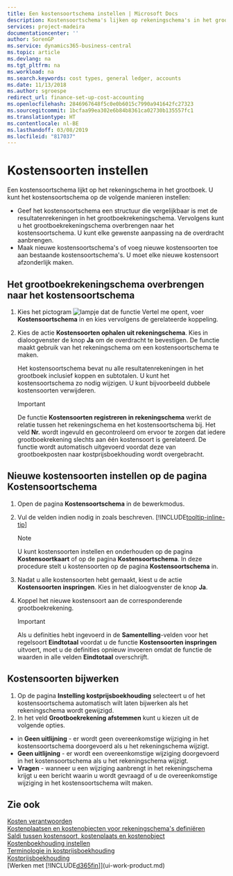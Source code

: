 ```yaml
---
title: Een kostensoortschema instellen | Microsoft Docs
description: Kostensoortschema's lijken op rekeningschema's in het grootboek.
services: project-madeira
documentationcenter: ''
author: SorenGP
ms.service: dynamics365-business-central
ms.topic: article
ms.devlang: na
ms.tgt_pltfrm: na
ms.workload: na
ms.search.keywords: cost types, general ledger, accounts
ms.date: 11/13/2018
ms.author: sgroespe
redirect_url: finance-set-up-cost-accounting
ms.openlocfilehash: 2846967648f5c0e0b6015c7990a941642fc27323
ms.sourcegitcommit: 1bcfaa99ea302e6b84b8361ca02730b135557fc1
ms.translationtype: HT
ms.contentlocale: nl-BE
ms.lasthandoff: 03/08/2019
ms.locfileid: "817037"
---
```

# <a name="set-up-cost-types"></a>Kostensoorten instellen
Een kostensoortschema lijkt op het rekeningschema in het grootboek. U kunt het kostensoortschema op de volgende manieren instellen:  

-   Geef het kostensoortschema een structuur die vergelijkbaar is met de resultatenrekeningen in het grootboekrekeningschema. Vervolgens kunt u het grootboekrekeningschema overbrengen naar het kostensoortschema. U kunt elke gewenste aanpassing na de overdracht aanbrengen.  
-   Maak nieuwe kostensoortschema's of voeg nieuwe kostensoorten toe aan bestaande kostensoortschema's. U moet elke nieuwe kostensoort afzonderlijk maken.  

## <a name="to-transfer-the-general-ledger-chart-of-accounts-to-the-chart-of-cost-types"></a>Het grootboekrekeningschema overbrengen naar het kostensoortschema  
1.  Kies het pictogram ![lampje dat de functie Vertel me opent](media/ui-search/search_small.png "Vertel me wat u wilt doen"), voer **Kostensoortschema** in en kies vervolgens de gerelateerde koppeling.  
2.  Kies de actie **Kostensoorten ophalen uit rekeningschema**. Kies in dialoogvenster de knop **Ja** om de overdracht te bevestigen. De functie maakt gebruik van het rekeningschema om een kostensoortschema te maken.  

    Het kostensoortschema bevat nu alle resultatenrekeningen in het grootboek inclusief koppen en subtotalen. U kunt het kostensoortschema zo nodig wijzigen. U kunt bijvoorbeeld dubbele kostensoorten verwijderen.  

    > [!IMPORTANT]  
    >  De functie **Kostensoorten registreren in rekeningschema** werkt de relatie tussen het rekeningschema en het kostensoortschema bij. Het veld **Nr.** wordt ingevuld en gecontroleerd om ervoor te zorgen dat iedere grootboekrekening slechts aan één kostensoort is gerelateerd. De functie wordt automatisch uitgevoerd voordat deze van grootboekposten naar kostprijsboekhouding wordt overgebracht.  

## <a name="to-set-up-new-cost-types-in-the-chart-of-cost-types-page"></a>Nieuwe kostensoorten instellen op de pagina Kostensoortschema  
1.  Open de pagina **Kostensoortschema** in de bewerkmodus.  
2.  Vul de velden indien nodig in zoals beschreven. [!INCLUDE[tooltip-inline-tip](includes/tooltip-inline-tip_md.md)]

    > [!NOTE]  
    >  U kunt kostensoorten instellen en onderhouden op de pagina **Kostensoortkaart** of op de pagina **Kostensoortschema**. In deze procedure stelt u kostensoorten op de pagina **Kostensoortschema** in.

3.  Nadat u alle kostensoorten hebt gemaakt, kiest u de actie **Kostensoorten inspringen**. Kies in het dialoogvenster de knop **Ja**.  
4.  Koppel het nieuwe kostensoort aan de corresponderende grootboekrekening.  

    > [!IMPORTANT]  
    >  Als u definities hebt ingevoerd in de **Samentelling**-velden voor het regelsoort **Eindtotaal** voordat u de functie **Kostensoorten inspringen** uitvoert, moet u de definities opnieuw invoeren omdat de functie de waarden in alle velden **Eindtotaal** overschrijft.  

## <a name="to-update-cost-types"></a>Kostensoorten bijwerken  
1.  Op de pagina **Instelling kostprijsboekhouding** selecteert u of het kostensoortschema automatisch wilt laten bijwerken als het rekeningschema wordt gewijzigd.  
2.  In het veld **Grootboekrekening afstemmen** kunt u kiezen uit de volgende opties.  

- in **Geen uitlijning** - er wordt geen overeenkomstige wijziging in het kostensoortschema doorgevoerd als u het rekeningschema wijzigt.  
- **Geen uitlijning** - er wordt een overeenkomstige wijziging doorgevoerd in het kostensoortschema als u het rekeningschema wijzigt.  
- **Vragen** - wanneer u een wijziging aanbrengt in het rekeningschema krijgt u een bericht waarin u wordt gevraagd of u de overeenkomstige wijziging in het kostensoortschema wilt maken.  

## <a name="see-also"></a>Zie ook  
[Kosten verantwoorden](finance-manage-cost-accounting.md)  
[Kostenplaatsen en kostenobjecten voor rekeningschema's definiëren](finance-defining-cost-centers-and-cost-objects-for-chart-of-accounts.md)   
[Saldi tussen kostensoort, kostenplaats en kostenobject](finance-balances-between-cost-type-cost-center-and-cost-object.md)   
[Kostenboekhouding instellen](finance-set-up-cost-accounting.md)   
[Terminologie in kostprijsboekhouding](finance-terminology-in-cost-accounting.md)   
[Kostprijsboekhouding](finance-about-cost-accounting.md)  
[Werken met [!INCLUDE[d365fin](includes/d365fin_md.md)]](ui-work-product.md)
